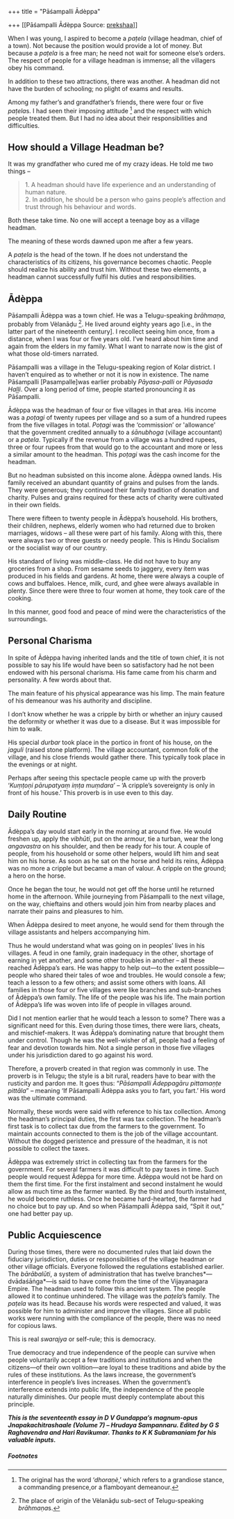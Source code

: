 +++
title = "Pāśampalli Ādèppa"

+++
[[Pāśampalli Ādèppa	Source: [prekshaa](https://www.prekshaa.in/pashampalli-adeppa)]]







When I was young, I aspired to become a *paṭela* (village headman, chief of a town). Not because the position would provide a lot of money. But because a *paṭela* is a free man; he need not wait for someone else’s orders. The respect of people for a village headman is immense; all the villagers obey his command.

In addition to these two attractions, there was another. A headman did not have the burden of schooling; no plight of exams and results.

Among my father’s and grandfather’s friends, there were four or five *paṭela*s. I had seen their imposing attitude
[^18.1] and the respect with which people treated them. But I had no idea about their responsibilities and difficulties.

## How should a Village Headman be?

It was my grandfather who cured me of my crazy ideas. He told me two things –

> 1\. A headman should have life experience and an understanding of human nature.   
> 2\. In addition, he should be a person who gains people’s affection and trust through his behaviour and words.

Both these take time. No one will accept a teenage boy as a village headman.

The meaning of these words dawned upon me after a few years.

A *paṭela* is the head of the town. If he does not understand the characteristics of its citizens, his governance becomes chaotic. People should realize his ability and trust him. Without these two elements, a headman cannot successfully fulfil his duties and responsibilities.

## Ādèppa

Pāśampalli Ādèppa was a town chief. He was a Telugu-speaking *brāhmaṇa*, probably from Vèlanāḍu
[^18.2]. He lived around eighty years ago \[i.e., in the latter part of the nineteenth century\]. I recollect seeing him once, from a distance, when I was four or five years old. I’ve heard about him time and again from the elders in my family. What I want to narrate now is the gist of what those old-timers narrated.

Pāśampalli was a village in the Telugu-speaking region of Kolar district. I haven’t enquired as to whether or not it is now in existence. The name Pāśampalli \[Pasampalle\]was earlier probably *Pāyasa-palli* or *Pāyasada Haḻḻi*. Over a long period of time, people started pronouncing it as Pāśampalli.

Ādèppa was the headman of four or five villages in that area. His income was a *poṭagi* of twenty rupees per village and so a sum of a hundred rupees from the five villages in total. *Poṭagi* was the ‘commission’ or 'allowance' that the government credited annually to a *śānubhoga* (village accountant) or a *paṭela*. Typically if the revenue from a village was a hundred rupees, three or four rupees from that would go to the accountant and more or less a similar amount to the headman. This *poṭagi* was the cash income for the headman.

But no headman subsisted on this income alone. Ādèppa owned lands. His family received an abundant quantity of grains and pulses from the lands. They were generous; they continued their family tradition of donation and charity. Pulses and grains required for these acts of charity were cultivated in their own fields.

There were fifteen to twenty people in Ādèppa’s household. His brothers, their children, nephews, elderly women who had returned due to broken marriages, widows – all these were part of his family. Along with this, there were always two or three guests or needy people. This is Hindu Socialism or the socialist way of our country.

His standard of living was middle-class. He did not have to buy any groceries from a shop. From sesame seeds to jaggery, every item was produced in his fields and gardens. At home, there were always a couple of cows and buffaloes. Hence, milk, curd, and ghee were always available in plenty. Since there were three to four women at home, they took care of the cooking.

In this manner, good food and peace of mind were the characteristics of the surroundings.

## Personal Charisma

In spite of Ādèppa having inherited lands and the title of town chief, it is not possible to say his life would have been so satisfactory had he not been endowed with his personal charisma. His fame came from his charm and personality. A few words about that.

The main feature of his physical appearance was his limp. The main feature of his demeanour was his authority and discipline.

I don’t know whether he was a cripple by birth or whether an injury caused the deformity or whether it was due to a disease. But it was impossible for him to walk.

His special *durbar* took place in the portico in front of his house, on the *jaguli* (raised stone platform). The village accountant, common folk of the village, and his close friends would gather there. This typically took place in the evenings or at night.

Perhaps after seeing this spectacle people came up with the proverb ‘*Kuṃṭoṇi pārupatyaṃ iṃṭa muṃdara*’ – ‘A cripple’s sovereignty is only in front of his house.’ This proverb is in use even to this day.

## Daily Routine

Ādèppa’s day would start early in the morning at around five. He would freshen up, apply the *vibhūti*, put on the armour, tie a turban, wear the long *angavastra* on his shoulder, and then be ready for his tour. A couple of people, from his household or some other helpers, would lift him and seat him on his horse. As soon as he sat on the horse and held its reins, Ādèppa was no more a cripple but became a man of valour. A cripple on the ground; a hero on the horse.

Once he began the tour, he would not get off the horse until he returned home in the afternoon. While journeying from Pāśampalli to the next village, on the way, chieftains and others would join him from nearby places and narrate their pains and pleasures to him.

When Ādèppa desired to meet anyone, he would send for them through the village assistants and helpers accompanying him.

Thus he would understand what was going on in peoples’ lives in his villages. A feud in one family, grain inadequacy in the other, shortage of earning in yet another, and some other troubles in another – all these reached Ādèppa’s ears. He was happy to help out—to the extent possible—people who shared their tales of woe and troubles. He would console a few; teach a lesson to a few others; and assist some others with loans. All families in those four or five villages were like branches and sub-branches of Ādèppa’s own family. The life of the people was his life. The main portion of Ādèppa’s life was woven into life of people in villages around.

Did I not mention earlier that he would teach a lesson to some? There was a significant need for this. Even during those times, there were liars, cheats, and mischief-makers. It was Ādèppa’s dominating nature that brought them under control. Though he was the well-wisher of all, people had a feeling of fear and devotion towards him. Not a single person in those five villages under his jurisdiction dared to go against his word.

Therefore, a proverb created in that region was commonly in use. The proverb is in Telugu; the style is a bit rural, readers have to bear with the rusticity and pardon me. It goes thus: “*Pāśampalli Ādeppagāru pittamaṇṭe pittāla*” – meaning ‘If Pāśampalli Ādèppa asks you to fart, you fart.’ His word was the ultimate command.

Normally, these words were said with reference to his tax collection. Among the headman’s principal duties, the first was tax collection. The headman’s first task is to collect tax due from the farmers to the government. To maintain accounts connected to them is the job of the village accountant. Without the dogged peristence and pressure of the headman, it is not possible to collect the taxes.

Ādèppa was extremely strict in collecting tax from the farmers for the government. For several farmers it was difficult to pay taxes in time. Such people would request Ādèppa for more time. Ādèppa would not be hard on them the first time. For the first instalment and second instalment he would allow as much time as the farmer wanted. By the third and fourth instalment, he would become ruthless. Once he became hard-hearted, the farmer had no choice but to pay up. And so when Pāśampalli Ādèppa said, “Spit it out,” one had better pay up.

## Public Acquiescence

During those times, there were no documented rules that laid down the fiduciary jurisdiction, duties or responsibilities of the village headman or other village officials. Everyone followed the regulations established earlier. The *bārābalūti*, a system of administration that has twelve branches*—dvādaśāṅga*—is said to have come from the time of the Vijayanagara Empire. The headman used to follow this ancient system. The people allowed it to continue unhindered. The village was the *paṭela*’s family. The *paṭela* was its head. Because his words were respected and valued, it was possible for him to administer and improve the villages. Since all public works were running with the compliance of the people, there was no need for copious laws.

This is real *swarajya* or self-rule; this is democracy.

True democracy and true independence of the people can survive when people voluntarily accept a few traditions and institutions and when the citizens—of their own volition—are loyal to these traditions and abide by the rules of these institutions. As the laws increase, the government’s interference in people’s lives increases. When the government’s interference extends into public life, the independence of the people naturally diminishes. Our people must deeply contemplate about this principle.

***This is the seventeenth essay in D V Gundappa’s magnum-opus Jnapakachitrashaale (Volume 7) – Hrudaya Sampannaru. Edited by G S Raghavendra and Hari Ravikumar. Thanks to K K Subramaniam for his valuable inputs.***

##### Footnotes


[^18.1]: The original has the word ‘*dhoraṇè*,’ which refers to a grandiose stance, a commanding presence,or a flamboyant demeanour.


[^18.2]: The place of origin of the Vèlanāḍu sub-sect of Telugu-speaking *brāhmaṇa*s.






